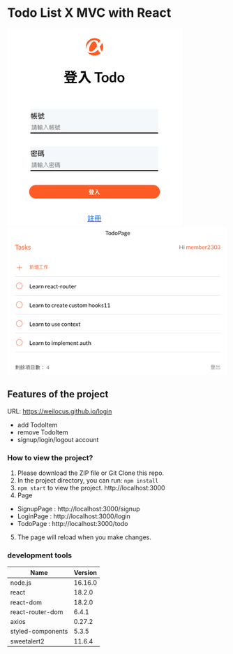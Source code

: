 # Todo List X MVC with React
![Login Page](./src/assets/images/LoginPage.png)
![Toge Page](./src/assets/images/TodoPage.png)

## Features of the project
URL: https://weilocus.github.io/login
- add TodoItem
- remove TodoItem
- signup/login/logout account


### How to view the project?
1. Please download the ZIP file or Git Clone this repo.
2. In the project directory, you can run: `npm install`
3. `npm start` to view the project. http://localhost:3000
4. Page
  - SignupPage : http://localhost:3000/signup
  - LoginPage : http://localhost:3000/login
  - TodoPage : http://localhost:3000/todo
5.  The page will reload when you make changes.

### development tools
|Name |Version|
|-----|--------|
|node.js|16.16.0      |
|react  |18.2.0    |
|react-dom  |18.2.0    |
|react-router-dom |6.4.1    |
|axios |0.27.2    |
|styled-components |5.3.5    |
|sweetalert2 |11.6.4    |